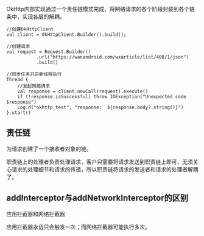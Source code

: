



OkHttp内部实现通过一个责任链模式完成，将网络请求的各个阶段封装到各个链条中，实现各层的解耦。



```
//创建OkHttpClient
val client = OkHttpClient.Builder().build();

//创建请求
val request = Request.Builder()
           .url("https://wanandroid.com/wxarticle/list/408/1/json")
           .build()

//同步任务开启新线程执行
Thread {
    //发起网络请求
    val response = client.newCall(request).execute()
    if (!response.isSuccessful) throw IOException("Unexpected code $response")
    Log.d("okhttp_test", "response:  ${response.body?.string()}")
}.start()

```







## 责任链

为请求创建了一个接收者对象的链。

职责链上的处理者负责处理请求，客户只需要将请求发送到职责链上即可，无须关心请求的处理细节和请求的传递，所以职责链将请求的发送者和请求的处理者解耦了。





## addInterceptor与addNetworkInterceptor的区别

应用拦截器和网络拦截器

应用拦截器永远只会触发一次；而网络拦截器可能执行多次。























































































